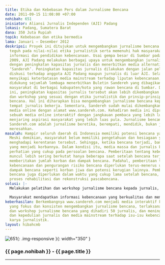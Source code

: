 ```yaml
---
title: Etika dan Kebebasan Pers dalam Jurnalisme Bencana
date: 2011-09-15 11:08:00 +07:00
nohibah: 651
inisiator: Aliansi Jurnalis Independen (AJI) Padang
lokasi: Padang, Sumatera Barat
dana: 350 Juta Rupiah
topik: Kebebasan dan etika bermedia
lama: Januari – Desember 2012
deskripsi: Proyek ini ditujukan untuk mengembangkan jurnalisme bencana yang berpegang
  teguh pada nilai-nilai etika jurnalistik serta memenuhi hak masyarakat untuk mendapatkan
  informasi dan pendidikan kebencanaan. Usai gempa besar di Sumbar pada 30 September
  2009, AJI Padang melakukan berbagai upaya untuk mengembangkan jurnalisme bencana
  dengan peningkatan kapasitas jurnalis dan menerbitkan media alternatif kebencanaan
  ‘Sandereh’. Peningkatan kapasitas jurnalis dilakukan dengan jalan pelatihan dan
  diskusi terhadap anggota AJI Padang maupun jurnalis di luar AJI. Selain itu, untuk
  menyikapi keterbatasan media mainstream terhadap liputan kebencanaan, AJI Padang
  didukung sejumlah lembaga menerbitkan Buletin Sandereh yang dibagikan gratis kepada
  masyarakat di berbagai kabupaten/kota yang rawan bencana di Sumbar. Dalam proyek
  ini, peningkatan kapasitas jurnalis tersebut akan lebih dikembangkan melalui pelatihan
  dan workshop yang sesuai dengan etika jurnalistik dan prinsip-prinsip jurnalisme
  bencana. Hal ini diharapkan bisa mengembangkan jurnalisme bencana kepada media massa
  tempat jurnalis bekerja. Sementara, Sandereh sudah mulai dikembangkan menjadi menjadi
  media online dengan alamat www.sandereh.com. Kehadiran media ini diproyeksikan menjadi
  sebuah media online interaktif dengan jangkauan pembaca yang lebih luas dan bisa
  menjaring aspirasi masyarakat yang lebih luas pula. Jurnalisme bencana yang dikembangkan
  Sandereh.com adalah jurnalisme beretika, berempati, mendidik, bukan jurnalisme yang
  meresahkan.
masalah: Hampir seluruh daerah di Indonesia memiliki potensi bencana yang tinggi.
  Meski demikian, masyarakat belum memiliki pengetahuan dan kesiagaan yang cukup untuk
  menghadapi kerentanan tersebut. Sehingga, ketika bencana terjadi, banyak masyarakat
  yang menjadi korbannya. Dalam kondisi itu, media massa dan jurnalis belum punya
  perhatian yang cukup pada persoalan bencana. Pemberitaan tentang kebencanaan yang
  muncul lebih sering berkutat hanya beberapa saat setelah bencana terjadi, terutama
  memberitakan jumlah korban dan dampak bencana. Padahal, pemberitaan tentang pendidikan
  kebencanaan dan pengurangan risiko bencana diperlukan terus-menerus untuk mengurangi
  dampak bencana seperti korban jiwa dan potensi kerugian lainnya. Pemberitaan tentang
  bencana juga diperlukan dalam waktu yang cukup lama setelah bencana, untuk mengawasi
  proses rehabilitasi dan rekonstruksi pascabencana.
solusi: |-
  Melakukan pelatihan dan workshop jurnalisme bencana kepada jurnalis, merangsang lahirnya karya jurnalistik yang baik tentang kebencanaan melalui lomba dan event, dan mengembangkan pusat informasi kebencanaan melalui website: www.sandereh.com

  Masyarakat mendapatkan informasi kebencanaan yang berkualitas dan mempunyai ruang yang lebih untuk berpartisipasi dalam pemberitaan kebencanaan, sebanyak 50 jurnalis dari berbagai media mendapatkan pelatihan dan peningkatan kapasitas dalam peliputan isu-isu bencana, dan stake holder lainnya, seperti pemerintah dan lembaga kemanusiaan di bidang kebencanaan.
keberhasilan: Berkembangnya www.sandereh.com menjadi media interaktif kebencanaan
  yang fokus dan konsisten mengembangkan jurnalisme bencana, terlaksananya pelatihan
  dan workshop jurnalisme bencana yang dihadiri 50 jurnalis, dan meningkatnya kapasitas
  dan kepedulian jurnalis dan media mainstream terhadap isu-isu kebencanaan melalui
  karya jurnalistik.
layout: hibahcmb
---
```


![651](/static/img/hibahcmb/651.png){: .img-responsive }{: width="350" }

### {{ page.nohibah }} - {{ page.title }}

---
